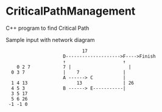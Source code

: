# CriticalPathManagement
C++ program to find Critical Path


Sample input with network diagram

	                            17
                         D-------------------->F---->Finish
                         ↑                     ↑
	    0 2 7            7 |                     |
      0 3 7              |    7                |
                         A ------> C           |
      1 4 13                  13               | 26
      4 5 3              B ------> E-----------|
      3 5 17
      5 6 26
     -1 -1 0
